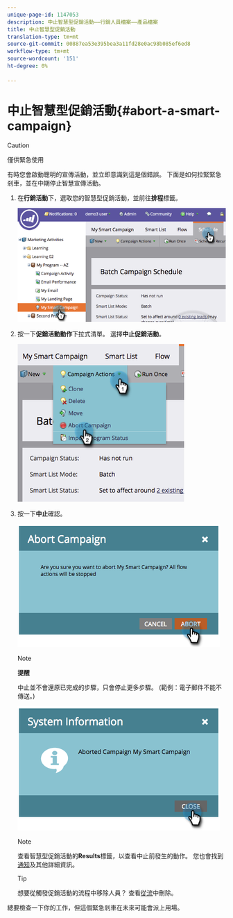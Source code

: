 ```yaml
---
unique-page-id: 1147053
description: 中止智慧型促銷活動——行銷人員檔案——產品檔案
title: 中止智慧型促銷活動
translation-type: tm+mt
source-git-commit: 00887ea53e395bea3a11fd28e0ac98b085ef6ed8
workflow-type: tm+mt
source-wordcount: '151'
ht-degree: 0%

---
```



# 中止智慧型促銷活動{#abort-a-smart-campaign}

>[!CAUTION]
>
>僅供緊急使用

有時您會啟動聰明的宣傳活動，並立即意識到這是個錯誤。 下面是如何拉緊緊急剎車，並在中期停止智慧宣傳活動。

1. 在&#x200B;**行銷活動**&#x200B;下，選取您的智慧型促銷活動，並前往&#x200B;**排程**&#x200B;標籤。

   ![](assets/image2014-9-22-16-3a19-3a44.png)

1. 按一下**促銷活動動作**下拉式清單。 選擇&#x200B;**中止促銷活動**。

   ![](assets/image2014-9-22-16-19-48.png)

1. 按一下&#x200B;**中止**&#x200B;確認。

   ![](assets/image2014-9-22-16-3a19-3a57.png)

   >[!NOTE]
   >
   >**提醒**
   >
   >
   >中止並不會還原已完成的步驟，只會停止更多步驟。 (範例：電子郵件不能不傳送。)

   ![](assets/image2014-9-22-16-3a20-3a0.png)

   >[!NOTE]
   >
   >查看智慧型促銷活動的&#x200B;**Results**&#x200B;標籤，以查看中止前發生的動作。 您也會找到[通知](../../../../product-docs/core-marketo-concepts/miscellaneous/understanding-notifications.md)及其他詳細資訊。

   >[!TIP]
   >
   >想要從觸發促銷活動的流程中移除人員？ 查看[從流](../../../../product-docs/core-marketo-concepts/smart-campaigns/flow-actions/remove-from-flow.md)中刪除。

總要檢查一下你的工作，但這個緊急剎車在未來可能會派上用場。